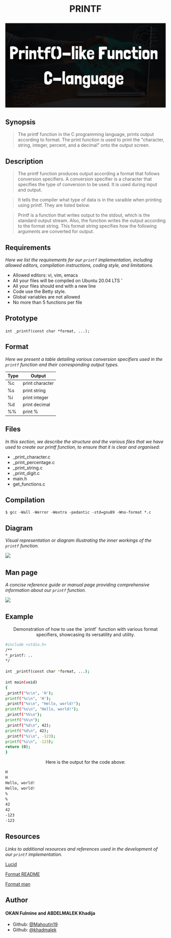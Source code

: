 # <p align="center">PRINTF</p>

<img src="image_printf.webp">




## Synopsis
>The printf function in the C programming language, prints output according to format. The print function is used to print the "character, string, integer, percent, and a decimal" onto the output screen.


## Description

> The printf function produces output according a format that follows conversion specifiers. A conversion specifier is a character that specifies the type of conversion to be used. It is used during input and output.

>It tells the compiler what type of data is in the varaible when printing using printf. They are listed below.

>Printf is a function that writes output to the stdout, which is the standard output stream. Also, the function writes the output according to the format string. This format string specifies how the following arguments are converted for output.


## Requirements

_Here we list the requirements for our `printf` implementation, including allowed editors, compilation instructions, coding style, and limitations._


- Allowed editors: vi, vim, emacs
- All your files will be compiled on Ubuntu 20.04 LTS '
- All your files should end with a new line
- Code use the Betty style.
- Global variables are not allowed
- No more than 5 functions per file


## Prototype

```int _printf(const char *format, ...);```


## Format

_Here we present a table detailing various conversion specifiers used in the `printf` function and their corresponding output types._


| Type | Output
| -------- | -------- |
| %c    | print character    |
| %s   | print string   |
| %i    | print integer    |
| %d   | print decimal   |
| %%  | print %    |



## Files

_In this section, we describe the structure and the various files that we have used to create our printf function, to ensure that it is clear and organised:_

* _print_character.c
* _print_percentage.c
* _print_string.c
* _print_digit.c
* main.h
* get_functions.c


## Compilation
```
$ gcc -Wall -Werror -Wextra -pedantic -std=gnu89 -Wno-format *.c
```


## Diagram

_Visual representation or diagram illustrating the inner workings of the `printf` function._

<img src="diagramme.jpeg">

##  Man page 

_A concise reference guide or manual page providing comprehensive information about our `printf` function._


<img src="manpage.png">

## Example
  
<p align="center">Demonstration of how to use the `printf` function with various format specifiers, showcasing its versatility and utility.</p>


```bash
#include <stdio.h>
/**
*_printf: ..
*/

int _printf(const char *format, ...);

int main(void)
{
_printf("%c\n", 'H');
printf("%c\n", 'H');
_printf("%s\n", "Hello, world!");
printf("%s\n", "Hello, world!");
_printf("%%\n");
printf("%%\n");
_printf("%d\n", 42);
printf("%d\n", 42);
_printf("%i\n", -123);
printf("%i\n", -123);
return (0);
}
```
<p align="center">Here is the output for the code above:</p>

```bash
H
H
Hello, world!
Hello, world!
%
%
42
42
-123
-123
```



## Resources

_Links to additional resources and references used in the development of our `printf` implementation._


[Lucid](https://lucid.app/lucidchart/89602a7b-d7f2-4df1-9103-d0a8e84405c6/edit?beaconFlowId=CC7C5B9253D62F02&invitationId=inv_c8d67e15-f958-4b55-a580-b1a3aed8193c&page=0_0#)


[Format README](https://docs.github.com/fr/get-started/writing-on-github/getting-started-with-writing-and-formatting-on-github/basic-writing-and-formatting-syntax)
        
[Format man](https://manpages.ubuntu.com/manpages/jammy/en/man7/groff_man.7.html)

##  Author
#### OKAN Fulmine and ABDELMALEK Khadija
- Github: [@Mahoutin19](https://github.com/mahoutin19)
- Github: [@khadmalek](https://github.com/khadmalek/)
